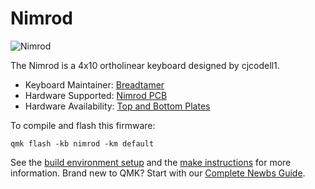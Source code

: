 # Nimrod

![Nimrod](https://i.imgur.com/OtaetJg.jpg)

The Nimrod is a 4x10 ortholinear keyboard designed by cjcodell1.

* Keyboard Maintainer: [Breadtamer](https://github.com/cjcodell1)
* Hardware Supported: [Nimrod PCB](https://github.com/cjcodell1/nimrod)
* Hardware Availability: [Top and Bottom Plates](https://github.com/cjcodell1/nimrod)

To compile and flash this firmware:

```
qmk flash -kb nimrod -km default
```

See the [build environment setup](https://docs.qmk.fm/#/getting_started_build_tools) and the [make instructions](https://docs.qmk.fm/#/getting_started_make_guide) for more information. Brand new to QMK? Start with our [Complete Newbs Guide](https://docs.qmk.fm/#/newbs).
